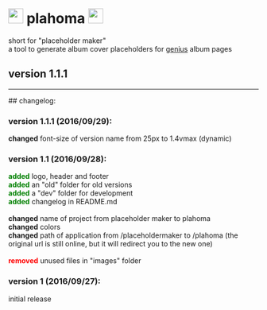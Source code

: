 # <img height="30px" src="http://www.pumpn.net/mag/plahoma/images/plahomalogo.png"/> plahoma <img height="30px" src="http://www.pumpn.net/mag/plahoma/images/plahomalogo.png"/>
short for "placeholder maker"<br>
a tool to generate album cover placeholders for [genius](http://genius.com/) album pages

## version 1.1.1
<hr>
## changelog:

### version 1.1.1 (2016/09/29):
<b>changed</b> font-size of version name from 25px to 1.4vmax (dynamic)

### version 1.1 (2016/09/28):
<b style="color:green;">added</b> logo, header and footer
</br>
<b style="color:green;">added</b> an "old" folder for old versions
</br>
<b style="color:green;">added</b> a "dev" folder for development
</br>
<b style="color:green;">added</b> changelog in README.md
</br>
</br>
<b>changed</b> name of project from placeholder maker to plahoma
</br>
<b>changed</b> colors
</br>
<b>changed</b> path of application from /placeholdermaker to /plahoma (the original url is still online, but it will redirect you to the new one)
</br>
</br>
<b style="color:red;">removed</b> unused files in "images" folder

### version 1 (2016/09/27):
initial release